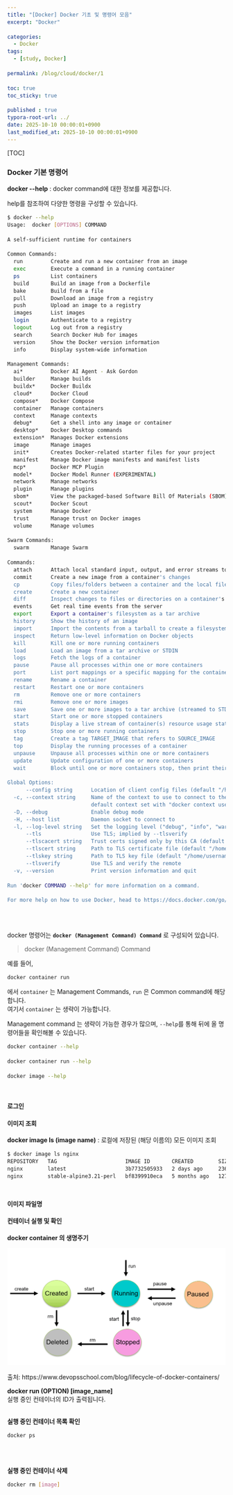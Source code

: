 ```yaml
---
title: "[Docker] Docker 기초 및 명령어 모음"
excerpt: "Docker"

categories:
  - Docker
tags:
  - [study, Docker]

permalink: /blog/cloud/docker/1

toc: true
toc_sticky: true

published : true
typora-root-url: ../
date: 2025-10-10 00:00:01+0900
last_modified_at: 2025-10-10 00:00:01+0900
---
```


[TOC]

### Docker 기본 명령어

**docker --help** : docker command에 대한 정보를 제공합니다. <br>

help를 참조하여 다양한 명령을 구성할 수 있습니다.

```bash
$ docker --help
Usage:  docker [OPTIONS] COMMAND

A self-sufficient runtime for containers

Common Commands:
  run         Create and run a new container from an image
  exec        Execute a command in a running container
  ps          List containers
  build       Build an image from a Dockerfile
  bake        Build from a file
  pull        Download an image from a registry
  push        Upload an image to a registry
  images      List images
  login       Authenticate to a registry
  logout      Log out from a registry
  search      Search Docker Hub for images
  version     Show the Docker version information
  info        Display system-wide information

Management Commands:
  ai*         Docker AI Agent - Ask Gordon
  builder     Manage builds
  buildx*     Docker Buildx
  cloud*      Docker Cloud
  compose*    Docker Compose
  container   Manage containers
  context     Manage contexts
  debug*      Get a shell into any image or container
  desktop*    Docker Desktop commands
  extension*  Manages Docker extensions
  image       Manage images
  init*       Creates Docker-related starter files for your project
  manifest    Manage Docker image manifests and manifest lists
  mcp*        Docker MCP Plugin
  model*      Docker Model Runner (EXPERIMENTAL)
  network     Manage networks
  plugin      Manage plugins
  sbom*       View the packaged-based Software Bill Of Materials (SBOM) for an image
  scout*      Docker Scout
  system      Manage Docker
  trust       Manage trust on Docker images
  volume      Manage volumes

Swarm Commands:
  swarm       Manage Swarm

Commands:
  attach      Attach local standard input, output, and error streams to a running container
  commit      Create a new image from a container's changes
  cp          Copy files/folders between a container and the local filesystem
  create      Create a new container
  diff        Inspect changes to files or directories on a container's filesystem
  events      Get real time events from the server
  export      Export a container's filesystem as a tar archive
  history     Show the history of an image
  import      Import the contents from a tarball to create a filesystem image
  inspect     Return low-level information on Docker objects
  kill        Kill one or more running containers
  load        Load an image from a tar archive or STDIN
  logs        Fetch the logs of a container
  pause       Pause all processes within one or more containers
  port        List port mappings or a specific mapping for the container
  rename      Rename a container
  restart     Restart one or more containers
  rm          Remove one or more containers
  rmi         Remove one or more images
  save        Save one or more images to a tar archive (streamed to STDOUT by default)
  start       Start one or more stopped containers
  stats       Display a live stream of container(s) resource usage statistics
  stop        Stop one or more running containers
  tag         Create a tag TARGET_IMAGE that refers to SOURCE_IMAGE
  top         Display the running processes of a container
  unpause     Unpause all processes within one or more containers
  update      Update configuration of one or more containers
  wait        Block until one or more containers stop, then print their exit codes

Global Options:
      --config string      Location of client config files (default "/home/username/.docker")
  -c, --context string     Name of the context to use to connect to the daemon (overrides DOCKER_HOST env var and
                           default context set with "docker context use")
  -D, --debug              Enable debug mode
  -H, --host list          Daemon socket to connect to
  -l, --log-level string   Set the logging level ("debug", "info", "warn", "error", "fatal") (default "info")
      --tls                Use TLS; implied by --tlsverify
      --tlscacert string   Trust certs signed only by this CA (default "/home/username/.docker/ca.pem")
      --tlscert string     Path to TLS certificate file (default "/home/username/.docker/cert.pem")
      --tlskey string      Path to TLS key file (default "/home/username/.docker/key.pem")
      --tlsverify          Use TLS and verify the remote
  -v, --version            Print version information and quit

Run 'docker COMMAND --help' for more information on a command.

For more help on how to use Docker, head to https://docs.docker.com/go/guides/
```

<br><br>

docker 명령어는 **`docker (Management Command) Command`** 로 구성되어 있습니다. <br>


<blockquote>
<span class="black-700">docker </span>
<span class="blue-700">(Management Command) </span>
<span class="green-700">Command</span>
</blockquote>



예를 들어, 

```bash
docker container run
```

에서 `container` 는 Management Commands, `run` 은 Common command에 해당합니다. <br>
여기서 `container` 는 생략이 가능합니다. <br>

Management command 는 생략이 가능한 경우가 많으며, `--help`를 통해 뒤에 올 명령어들을 확인해볼 수 있습니다.

```bash
docker container --help

docker container run --help

docker image --help
```
<br>

#### 로그인


#### 이미지 조회
**docker image ls (image name)** : 로컬에 저장된 (해당 이름의) 모든 이미지 조회
```bash
$ docker image ls nginx
REPOSITORY   TAG                      IMAGE ID       CREATED        SIZE
nginx        latest                   3b7732505933   2 days ago     236MB
nginx        stable-alpine3.21-perl   bf8399910eca   5 months ago   127MB
```
<br>

**이미지 파일명**


#### 컨테이너 실행 및 확인

**docker container 의 생명주기**

![docker-container-lifecycle](/../assets/images/2025-10-10-docker-1/docker-container-lifecycle.jpg)  
<p class ="refer">출처: https://www.devopsschool.com/blog/lifecycle-of-docker-containers/</p>


**docker run (OPTION) [image_name]** <br>
실행 중인 컨테이너의 ID가 출력됩니다. <br><br>

**실행 중인 컨테이너 목록 확인**
```bash
docker ps
```

<br><br>

**실행 중인 컨테이너 삭제**
```bash
docker rm [image]
```